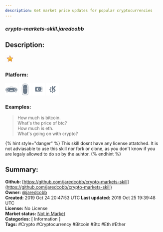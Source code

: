 ```yaml
---
description: Get market price updates for popular cryptocurrencies
---
```


### _crypto-markets-skill.jaredcobb_  
## Description:  
  
  
![](../.gitbook/assets/star.png)  
  
### Platform:  
 ![Mark I](../.gitbook/assets/mark-1-icon.png)  ![Mark II](../.gitbook/assets/mark-2-icon.png)  ![Picroft](../.gitbook/assets/picroft-icon.png)  ![plasmoid](../.gitbook/assets/kde.png)   
### Examples:  
> How much is bitcoin.  
> What's the price of btc?  
> How much is eth.  
> What's going on with crypto?  
  
{% hint style="danger" %}
This skill dosnt have any license attatched. It is not adviasable to use this skill nor fork or clone, as you don't know if you are legaly allowed to do so by the auhtor.
{% endhint %}
  
## Summary:  
**Github:** [https://github.com/jaredcobb/crypto-markets-skill](https://github.com/jaredcobb/crypto-markets-skill)  
**Owner:** [@jaredcobb](https://github.com/jaredcobb)  
**Created:** 2019 Oct 24 20:47:53 UTC  **Last updated:** 2019 Oct 25 19:39:48 UTC  
**License:** No License  
**Market status:** [Not in Market](https://market.mycroft.ai/skill/)  
**Categories:** [ Information ]   
**Tags:** \#Crypto \#Cryptocurrency \#Bitcoin \#Btc \#Eth \#Ether   
